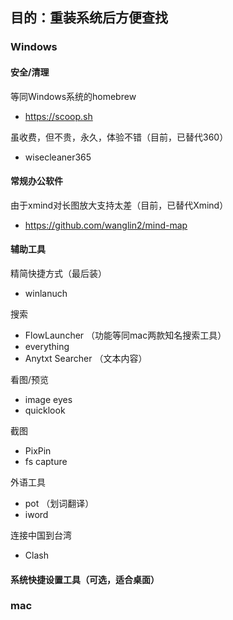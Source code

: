 ## 目的：重装系统后方便查找

### Windows

#### 安全/清理

等同Windows系统的homebrew

* https://scoop.sh

虽收费，但不贵，永久，体验不错（目前，已替代360）

* wisecleaner365

#### 常规办公软件

由于xmind对长图放大支持太差（目前，已替代Xmind）

* https://github.com/wanglin2/mind-map

#### 辅助工具


精简快捷方式（最后装）

* winlanuch

搜索

* FlowLauncher （功能等同mac两款知名搜索工具）
* everything
* Anytxt Searcher （文本内容）

看图/预览

* image eyes
* quicklook

截图

* PixPin
* fs capture

外语工具

* pot （划词翻译）
* iword


连接中国到台湾

* Clash

#### 系统快捷设置工具（可选，适合桌面）


### mac
